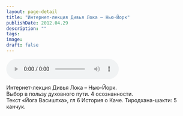 ```yaml
---
layout: page-detail
title: "Интернет-лекция Дивья Лока – Нью-Йорк"
publishDate: 2012.04.29
description: ""
tags:
image:
draft: false
---
```


<audio title="2012.04.29 - Интернет-лекция Дивья Лока – Нью-Йорк.mp3" src="/upload/iblock/efd/efdf510496c6e2d65571df5681f1ff10.mp3" controls=""></audio>

 Интернет-лекция Дивья Лока – Нью-Йорк.   
 Выбор в пользу духовного пути. 4 осознанности.   
Текст «Йога Васиштха», гл 6 История о Каче. Тиродхана-шакти: 5 канчук.  

  
